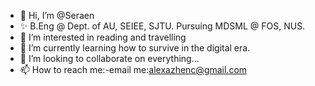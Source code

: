 - 👋 Hi, I’m @Seraen
- ✨ B.Eng @ Dept. of AU, SEIEE, SJTU. Pursuing MDSML @ FOS, NUS.
- 👀 I’m interested in reading and travelling
- 🌱 I’m currently learning how to survive in the digital era.
- 💞️ I’m looking to collaborate on everything...
- 📫 How to reach me:-email me:alexazhenc@gmail.com
